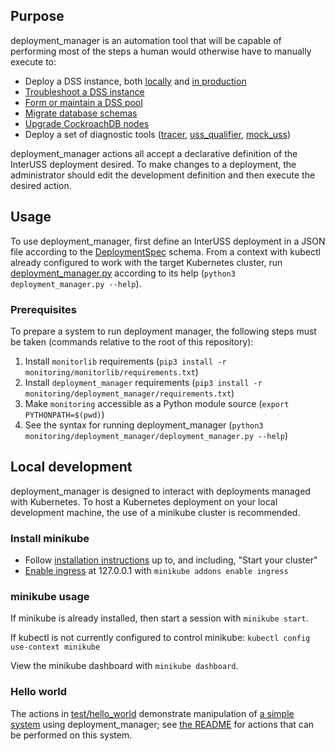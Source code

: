 ## Purpose

deployment_manager is an automation tool that will be capable of performing most of the steps a human would otherwise have to manually execute to:

* Deploy a DSS instance, both [locally](https://github.com/interuss/dss/blob/master/build/dev/standalone_instance.md) and [in production](https://github.com/interuss/dss/blob/master/build/README.md)
* [Troubleshoot a DSS instance](https://github.com/interuss/dss/blob/master/build/README.md#troubleshooting)
* [Form or maintain a DSS pool](https://github.com/interuss/dss/blob/master/build/pooling.md)
* [Migrate database schemas](https://github.com/interuss/dss/blob/master/build/README.md#upgrading-database-schemas)
* [Upgrade CockroachDB nodes](https://www.cockroachlabs.com/docs/stable/upgrade-cockroach-version.html)
* Deploy a set of diagnostic tools ([tracer](../tracer), [uss_qualifier](../uss_qualifier), [mock_uss](../mock_uss))

deployment_manager actions all accept a declarative definition of the InterUSS deployment desired.  To make changes to a deployment, the administrator should edit the development definition and then execute the desired action.

## Usage

To use deployment_manager, first define an InterUSS deployment in a JSON file according to the [DeploymentSpec](systems/configuration.py) schema.  From a context with kubectl already configured to work with the target Kubernetes cluster, run [deployment_manager.py](deployment_manager.py) according to its help (`python3 deployment_manager.py --help`).

### Prerequisites

To prepare a system to run deployment manager, the following steps must be taken (commands relative to the root of this repository):

1. Install `monitorlib` requirements (`pip3 install -r monitoring/monitorlib/requirements.txt`)
1. Install `deployment_manager` requirements (`pip3 install -r monitoring/deployment_manager/requirements.txt`)
1. Make `monitoring` accessible as a Python module source (`export PYTHONPATH=$(pwd)`)
1. See the syntax for running deployment_manager (`python3 monitoring/deployment_manager/deployment_manager.py --help`)

## Local development

deployment_manager is designed to interact with deployments managed with Kubernetes.  To host a Kubernetes deployment on your local development machine, the use of a minikube cluster is recommended.

### Install minikube

* Follow [installation instructions](https://minikube.sigs.k8s.io/docs/start/) up to, and including, "Start your cluster"
* [Enable ingress](https://kubernetes.io/docs/tasks/access-application-cluster/ingress-minikube/) at 127.0.0.1 with `minikube addons enable ingress`

### minikube usage

If minikube is already installed, then start a session with `minikube start`.

If kubectl is not currently configured to control minikube: `kubectl config use-context minikube`

View the minikube dashboard with `minikube dashboard`.

### Hello world

The actions in [test/hello_world](actions/test/hello_world.py) demonstrate manipulation of [a simple system](actions/test/README.md) using deployment_manager; see [the README](actions/test/README.md) for actions that can be performed on this system.
